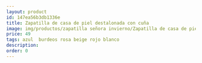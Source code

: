 ```yaml
---
layout: product
id: 147ea56b3db1336e
title: Zapatilla de casa de piel destalonada con cuña
image: img/productos/zapatilla señora invierno/Zapatilla de casa de piel destalonada con cuña=49=azul  burdeos rosa beige rojo blanco.webp
price: 49
tags: azul  burdeos rosa beige rojo blanco
description: 
order: 0
---
```

